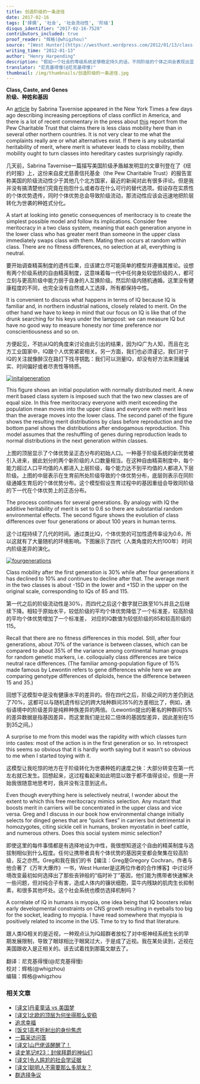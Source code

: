 ```yaml
---
title: 创造阶级的一条途径
date: 2017-02-16
tags: ['择偶', '社会', '社会流动性', '阶级']
disqus_identifier: "2017-02-16-7528"
contributors_included: true
proof_reader: "辉格(@whigzhou)"
source: "[West Hunter](https://westhunt.wordpress.com/2012/01/13/class-caste-and-genes/)"
writing_time: "2012-01-13"
author: "Henry Harpending"
description: "假如一个社会的等级系统足够稳定持久的话，不同阶级的个体之间会表现出显著的差异，甚至从外貌上即可清晰辨认（当然是在统计意义上），这是一个为人熟知却很少被谈论的话题，Henry Harpending用一个极简单的模型演示了，这样的差异在短短几代之内即可产生。"
translator: "尼克基得慢(@尼克基得慢)"
thumbnail: /img/thumbnails/创造阶级的一条途径.jpg
---
```


**Class, Caste, and Genes**  
**阶级、种姓和基因**

An [article](http://www.newsobserver.com/2012/01/12/1771519/more-conflict-seen-between-rich.html) by Sabrina Tavernise appeared in the New York Times a few days ago describing increasing perceptions of class conflict in America, and there is a lot of recent commentary in the press about [this](http://www.pewtrusts.org/en/research-and-analysis/reports/0001/01/01/does-america-promote-mobility-as-well-as-other-nations) report from the Pew Charitable Trust that claims there is less class mobility here than in several other northern countries. It is not very clear to me what the complaints really are or what alternatives exist. If there is any substantial heritability of merit, where merit is whatever leads to class mobility, then mobility ought to turn classes into hereditary castes surprisingly rapidly.

几天前，Sabrina Tavernise一篇描写美国阶级矛盾越发明显的文章刊登在了《纽约时报》上，这份来自皮尤慈善信托基金（the Pew Charitable Trust）的报告宣称美国的阶级流动性少于其他几个北方国家，最近的新闻对此有很多评论。但是我并没有搞清楚他们究竟在抱怨什么或者存在什么可行的替代选项。假设存在实质性的个体优势遗传，同时个体优势总会导致阶级流动，那流动性应该会迅速地把阶层转化为世袭的种姓式分化。

A start at looking into genetic consequences of meritocracy is to create the simplest possible model and follow its implications. Consider free meritocracy in a two class system, meaning that each generation anyone in the lower class who has greater merit than someone in the upper class immediately swaps class with them. Mating then occurs at random within class. There are no fitness differences, no selection at all, everything is neutral.

要开始调查精英制度的遗传后果，应该建立尽可能简单的模型并遵循其推论。设想有两个阶级系统的自由精英制度，这意味着每一代中任何身处较低阶级的人，都可立刻与更高阶级中能力弱于自身的人互换阶级。然后阶级内随机通婚。这里没有健康程度的不同，也完全没有自然或人工选择，所有都保持中性。

It is convenient to discuss what happens in terms of IQ because IQ is familiar and, in northern industrial nations, closely related to merit. On the other hand we have to keep in mind that our focus on IQ is like that of the drunk searching for his keys under the lamppost: we can measure IQ but have no good way to measure honesty nor time preference nor conscientiousness and so on.

方便起见，不妨从IQ的角度来讨论由此引出的结果，因为IQ广为人知，而且在北方工业国家中，IQ跟个人优势紧密相关。另一方面，我们也必须谨记，我们对于IQ的关注就像醉汉在路灯下找寻钥匙：我们可以测量IQ，却没有好方法来测量诚实、时间偏好或者尽责性等特质。

[![initalgeneration](https://headsalon.org/wordpress/wp-content/uploads/2017/02/initalgeneration.png)](https://headsalon.org/wordpress/wp-content/uploads/2017/02/initalgeneration.png)

This figure shows an initial population with normally distributed merit. A new merit based class system is imposed such that the two new classes are of equal size. In this free meritocracy everyone with merit exceeding the population mean moves into the upper class and everyone with merit less than the average moves into the lower class. The second panel of the figure shows the resulting merit distributions by class before reproduction and the bottom panel shows the distributions after endogamous reproduction. This model assumes that the reshuffling of genes during reproduction leads to normal distributions in the next generation within classes.

上图的顶层显示了个体优势呈正态分布的初始人口。一种基于阶级系统的新优势被引入进来，据此划分的两个新阶级的人口数量相当。在这种自由精英制度中，每个能力超过人口平均值的人都进入上层阶级，每个能力达不到平均值的人都进入下层阶级。上图的中层表示在生育前所处阶级导致的个体优势分布，底层则表示在同阶级通婚生育后的个体优势分布。这个模型假设生育过程中的基因重组会导致同阶级的下一代在个体优势上的正态分布。

The process continues for several generations. By analogy with IQ the additive heritability of merit is set to 0.6 so there are substantial random environmental effects. The second figure shows the evolution of class differences over four generations or about 100 years in human terms.

这个过程持续了几代的时间。通过类比IQ，个体优势的可加性遗传率设为0.6，所以这就有了大量随机的环境影响。下图展示了四代（人类角度的大约100年）时间内阶级差异的演化。

[![fourgenerations](https://headsalon.org/wordpress/wp-content/uploads/2017/02/fourgenerations.png)](https://headsalon.org/wordpress/wp-content/uploads/2017/02/fourgenerations.png)

Class mobility after the first generation is 30% while after four generations it has declined to 10% and continues to decline after that. The average merit in the two classes is about -1SD in the lower and +1SD in the upper on the original scale, corresponding to IQs of 85 and 115.

第一代之后的阶级流动性是30%，而四代之后这个数字就已跌至10%并且之后继续下降。相较于原始水平，较低阶级的平均个体优势降低了一个标准差，较高阶级的平均个体优势增加了一个标准差， 对应的IQ数值为较低阶级的85和较高阶级的115。

Recall that there are no fitness differences in this model. Still, after four generations, about 70% of the variance is between classes, which can be compared to about 35% of the variance among continental human groups for random genetic markers, i.e. colloquially class differences are twice neutral race differences. (The familiar among-population figure of 15% made famous by Lewontin refers to gene differences while here we are comparing genotype differences of diploids, hence the difference between 15 and 35.)

回想下这模型中是没有健康水平的差异的。但在四代之后，阶级之间的方差仍到达了70%，这都可以与随机遗传标记的跨大陆种群间35%的方差相比了，例如，通俗语境中的阶级差异是纯粹种族差异的两倍。（Lewontin提出的著名的种群间15%的差异数据是指基因差异，而这里我们是比较二倍体的基因型差异，因此差别在15到35之间。）

A surprise to me from this model was the rapidity with which classes turn into castes: most of the action is in the first generation or so. In retrospect this seems so obvious that it is hardly worth saying but it wasn’t so obvious to me when I started toying with it.

这模型让我吃惊的地方在于阶级转化为世袭种姓的速度之快：大部分转变在第一代左右就已发生。回想起来，这过程看起来如此明显以致于都不值得谈论，但是一开始我很随意地思考时，我并没有注意到这点。

Even though everything here is selectively neutral, I wonder about the extent to which this free meritocracy mimics selection. Any mutant that boosts merit in carriers will be concentrated in the upper class and vice versa. Greg and I discuss in our book how environmental change initially selects for dinged genes that are “quick fixes” in carriers but detrimental in homozygotes, citing sickle cell in humans, broken myostatin in beef cattle, and numerous others. Does this social system mimic selection?

即使这里的每件事情都是有选择地设为中性，我很想知道这个自由的精英制度与选拔制相似到什么程度。任何让携带者具有个体优势的基因突变都会聚集在较高阶级，反之亦然。Greg和我在我们的书【编注：Greg是Gregory Cochran，作者与他合著了《万年大爆炸》一书，West Hunter是这两位作者的合作博客】中讨论环境改变最初如何选择出了那些丧钟般的“临时补丁”基因，他们能为携带者快速解决一些问题，但对纯合子有害，造成人体内的镰状细胞，菜牛内残缺的肌肉生长抑制素，和很多其他坏处。这个社会系统也模仿选择机制吗？

A correlate of IQ in humans is myopia, one idea being that IQ boosters relax early developmental constraints on CNS growth resulting in eyeballs too big for the socket, leading to myopia. I have read somewhere that myopia is positively related to income in the US. Time to try to find that literature.

跟人类IQ相关的是近视，一种观点认为IQ超群者放松了对中枢神经系统生长的早期发展限制，导致了眼球相比于眼窝过大，于是成了近视。我在某处读到，近视在美国跟收入是正相关的。该去试着找到那篇文献去了。


翻译：尼克基得慢(@尼克基得慢)  
校对：辉格(@whigzhou)  
编辑：辉格@whigzhou


### 相关文章

* [[译文]丹麦童话 vs 美国梦](https://headsalon.org/archives/7428.html "[译文]丹麦童话 vs 美国梦")
* [[译文]北欧的顶层为何坐得那么安稳](https://headsalon.org/archives/7299.html "[译文]北欧的顶层为何坐得那么安稳")
* [追求幸福](https://headsalon.org/archives/7257.html "追求幸福")
* [[饭文]高考折射出的身份焦虑](https://headsalon.org/archives/3532.html "[饭文]高考折射出的身份焦虑")
* [一篇采访问答](https://headsalon.org/archives/7586.html "一篇采访问答")
* [[译文]山巴佬该醒醒了！](https://headsalon.org/archives/7515.html "[译文]山巴佬该醒醒了！")
* [读史笔记#23：封侯拜爵的神仙们](https://headsalon.org/archives/7495.html "读史笔记#23：封侯拜爵的神仙们")
* [[译文]令人尴尬的社会学证据](https://headsalon.org/archives/7481.html "[译文]令人尴尬的社会学证据")
* [[译文]聪明人不需要那么多朋友？](https://headsalon.org/archives/7404.html "[译文]聪明人不需要那么多朋友？")
* [群选择争议](https://headsalon.org/archives/7615.html "群选择争议")
